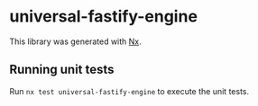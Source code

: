 # universal-fastify-engine

This library was generated with [Nx](https://nx.dev).

## Running unit tests

Run `nx test universal-fastify-engine` to execute the unit tests.
